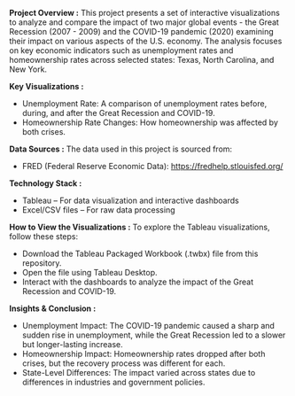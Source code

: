 **Project Overview :**
This project presents a set of interactive visualizations to analyze and compare the impact of two major global events - the Great Recession (2007 - 2009) and the COVID-19 pandemic (2020) examining their impact on various aspects of the U.S. economy. The analysis focuses on key economic indicators such as unemployment rates and homeownership rates across selected states: Texas, North Carolina, and New York.

**Key Visualizations :**
  - Unemployment Rate: A comparison of unemployment rates before, during, and after the Great Recession and COVID-19.
  - Homeownership Rate Changes: How homeownership was affected by both crises.

**Data Sources :**
The data used in this project is sourced from:
  - FRED (Federal Reserve Economic Data): https://fredhelp.stlouisfed.org/ 

**Technology Stack :**
  - Tableau – For data visualization and interactive dashboards
  - Excel/CSV files – For raw data processing

**How to View the Visualizations :**
To explore the Tableau visualizations, follow these steps:
  - Download the Tableau Packaged Workbook (.twbx) file from this repository.
  - Open the file using Tableau Desktop.
  - Interact with the dashboards to analyze the impact of the Great Recession and COVID-19.

**Insights & Conclusion :**
  - Unemployment Impact: The COVID-19 pandemic caused a sharp and sudden rise in unemployment, while the Great Recession led to a slower but longer-lasting increase.
  - Homeownership Impact: Homeownership rates dropped after both crises, but the recovery process was different for each.
  - State-Level Differences: The impact varied across states due to differences in industries and government policies.
